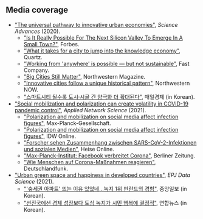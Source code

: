 Media coverage
------
* ["The universal pathway to innovative urban economies"](https://advances.sciencemag.org/content/6/34/eaba4934), *Science Advances* (2020).
  * ["Is It Really Possible For The Next Silicon Valley To Emerge In A Small Town?"](https://www.forbes.com/sites/adigaskell/2021/01/12/is-it-really-possible-for-the-next-silicon-valley-to-emerge-in-a-small-town/?sh=29e454b26722&fbclid=IwAR3ecQo8-eL8I5CldlTCHF0z-hct4FzTcAMNt7EZo2nPg8YJjrlVfcSGtCc), Forbes.
  * ["What it takes for a city to jump into the knowledge economy"](https://qz.com/1896539/what-it-takes-for-a-city-to-jump-into-the-knowledge-economy/), Quartz.
  * ["Working from 'anywhere' is possible — but not sustainable"](https://www.fastcompany.com/90545523/working-from-anywhere-is-possible-but-not-sustainable), Fast Company.
  * ["Big Cities Still Matter"](https://magazine.northwestern.edu/discovery/big-cities-still-matter), Northwestern Magazine.
  * ["Innovative cities follow a unique historical pattern"](https://news.northwestern.edu/stories/2020/08/innovative-cities-follow-a-unique-historical-pattern-study-shows/), Northwestern NOW.
  * ["스마트시티 될수록 도시·시골 간 양극화 더 확대된다"](https://www.mk.co.kr/news/it/view/2020/08/866040/), 매일경제 (in Korean).
* ["Social mobilization and polarization can create volatility in COVID-19 pandemic control"](https://link.springer.com/article/10.1007/s41109-021-00356-9), *Applied Network Science* (2021).
  * ["Polarization and mobilization on social media affect infection figures"](https://www.mpg.de/16818769/0503-bild-polarization-and-mobilization-on-social-media-affect-infection-figures-149835-x), Max-Planck-Gesellschaft.
  * ["Polarization and mobilization on social media affect infection figures"](https://idw-online.de/de/news768028), IDW Online.
  * ["Forscher sehen Zusammenhang zwischen SARS-CoV-2-Infektionen und sozialen Medien"](https://www.heise.de/news/Forscher-sehen-Zusammenhang-zwischen-Covid-19-Infektionen-und-sozialen-Medien-6038187.html), Heise Online.
  * ["Max-Planck-Institut: Facebook verbreitet Corona"](https://www.berliner-zeitung.de/zukunft-technologie/forscher-soziale-medien-foerdern-die-verbreitung-des-coronavirus-li.158706?utm_medium=Social&utm_source=Twitter#Echobox=1621411072), Berliner Zeitung.
  * ["Wie Menschen auf Corona-Maßnahmen reagieren"](https://www.deutschlandfunk.de/zwischen-freiheit-und-pflicht-wie-menschen-auf-corona.1148.de.html?dram:article_id=497887), Deutschlandfunk.
* ["Urban green space and happiness in developed countries"](https://epjdatascience.springeropen.com/articles/10.1140/epjds/s13688-021-00278-7), *EPJ Data Science* (2021).
  * ["'숲세권 아파트' 뜨는 이유 있었네...녹지 1위 핀란드의 경험"](https://news.joins.com/article/24077739), 중앙일보 (in Korean).
  * ["선진국에선 경제 성장보다 도심 녹지가 시민 행복에 결정적"](https://www.yna.co.kr/view/AKR20210608046400063?input=1195m), 연합뉴스 (in Korean).
